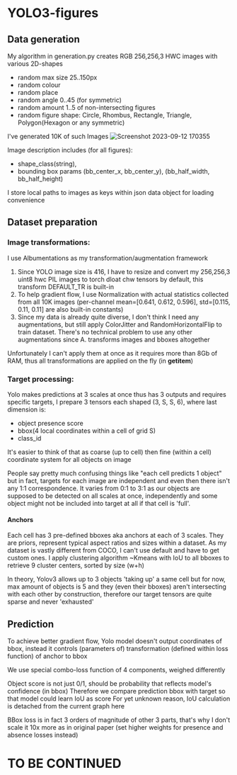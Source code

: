# YOLO3-figures

## Data generation
My algorithm in generation.py creates RGB 256,256,3 HWC images with various 2D-shapes

* random max size 25..150px
* random colour
* random place
* random angle 0..45 (for symmetric)
* random amount 1..5 of non-intersecting figures
* random figure shape: Circle, Rhombus, Rectangle, Triangle, Polygon(Hexagon or any symmetric)

I've generated 10K of such Images
![Screenshot 2023-09-12 170355](https://github.com/Axik0/YOLO3-figures/assets/100946131/d312f430-d323-4dde-ab0a-865ae0942e66)

Image description includes (for all figures):
- shape_class(string), 
- bounding box params (bb_center_x, bb_center_y), (bb_half_width, bb_half_height)

I store local paths to images as keys within json data object for loading convenience

## Dataset preparation
### Image transformations: 
I use Albumentations as my transformation/augmentation framework
1. Since YOLO image size is 416, I have to resize and convert my 256,256,3 uint8 hwc PIL images to torch dloat chw tensors by default, this transform DEFAULT_TR is built-in
2. To help gradient flow, I use Normalization with actual statistics collected from all 10K images
   (per-channel mean=[0.641, 0.612, 0.596], std=[0.115, 0.11, 0.11] are also built-in constants)
4. Since my data is already quite diverse, I don't think I need any augmentations, but still apply ColorJitter and RandomHorizontalFlip to train dataset. There's no technical problem to use any other augmentations since A. transforms images and bboxes altogether

Unfortunately I can't apply them at once as it requires more than 8Gb of RAM, thus all transformations are applied on the fly (in __getitem__)

### Target processing:

Yolo makes predictions at 3 scales at once thus has 3 outputs and requires specific targets, I prepare 3 tensors each shaped (3, S, S, 6), where last dimension is:
- object presence score 
- bbox(4 local coordinates within a cell of grid S)
- class_id

It's easier to think of that as coarse (up to cell) then fine (within a cell) coordinate system for all objects on image

People say pretty much confusing things like "each cell predicts 1 object" but in fact, targets for each image are independent and even then there isn't any 1:1 correspondence. 
It varies from 0:1 to 3:1 as our objects are supposed to be detected on all scales at once, independently and some object might not be included into target at all if that cell is 'full'.
#### Anchors
Each cell has 3 pre-defined bboxes aka anchors at each of 3 scales. 
They are priors, represent typical aspect ratios and sizes within a dataset. As my dataset is vastly different from COCO, I can't use default and have to get custom ones. I apply clustering algorithm ~Kmeans with IoU to all bboxes to retrieve 9 cluster centers, sorted by size (w+h)

In theory, Yolov3 allows up to 3 objects 'taking up' a same cell but for now, max amount of objects is 5 and they (even their bboxes) aren't intersecting with each other by construction, therefore our target tensors are quite sparse and never 'exhausted'

## Prediction
To achieve better gradient flow, Yolo model doesn't output coordinates of bbox, instead it controls (parameters of) transformation (defined within loss function) of anchor to bbox

We use special combo-loss function of 4 components, weighed differently

Object score is not just 0/1, should be probability that reflects model's confidence (in bbox) 
Therefore we compare prediction bbox with target so that model could learn IoU as score
For yet unknown reason, IoU calculation is detached from the current graph here

BBox loss is in fact 3 orders of magnitude of other 3 parts, that's why I don't scale it 10x more as in original paper (set higher weights for presence and absence losses instead)

# TO BE CONTINUED
